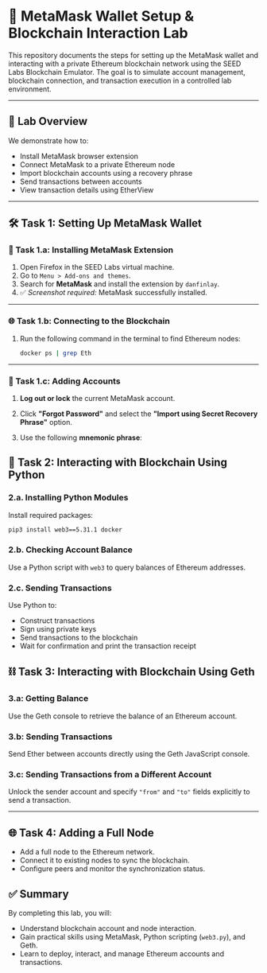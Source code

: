 # 🦊 MetaMask Wallet Setup & Blockchain Interaction Lab

This repository documents the steps for setting up the MetaMask wallet and interacting with a private Ethereum blockchain network using the SEED Labs Blockchain Emulator. The goal is to simulate account management, blockchain connection, and transaction execution in a controlled lab environment.

---

## 📌 Lab Overview

We demonstrate how to:
- Install MetaMask browser extension
- Connect MetaMask to a private Ethereum node
- Import blockchain accounts using a recovery phrase
- Send transactions between accounts
- View transaction details using EtherView

---

## 🛠️ Task 1: Setting Up MetaMask Wallet

### 🔧 Task 1.a: Installing MetaMask Extension

1. Open Firefox in the SEED Labs virtual machine.
2. Go to `Menu > Add-ons and themes`.
3. Search for **MetaMask** and install the extension by `danfinlay`.
4. ✅ *Screenshot required:* MetaMask successfully installed.

---

### 🌐 Task 1.b: Connecting to the Blockchain

1. Run the following command in the terminal to find Ethereum nodes:
   ```bash
   docker ps | grep Eth
---
### 👛 Task 1.c: Adding Accounts

1. **Log out or lock** the current MetaMask account.

2. Click **"Forgot Password"** and select the **"Import using Secret Recovery Phrase"** option.

3. Use the following **mnemonic phrase**:

## 🐍 Task 2: Interacting with Blockchain Using Python

### 2.a. Installing Python Modules

Install required packages:

```bash
pip3 install web3==5.31.1 docker

```




### 2.b. Checking Account Balance

Use a Python script with `web3` to query balances of Ethereum addresses.

### 2.c. Sending Transactions

Use Python to:

- Construct transactions  
- Sign using private keys  
- Send transactions to the blockchain  
- Wait for confirmation and print the transaction receipt

## ⛓️ Task 3: Interacting with Blockchain Using Geth

### 3.a: Getting Balance

Use the Geth console to retrieve the balance of an Ethereum account.

### 3.b: Sending Transactions

Send Ether between accounts directly using the Geth JavaScript console.

### 3.c: Sending Transactions from a Different Account

Unlock the sender account and specify `"from"` and `"to"` fields explicitly to send a transaction.

---

## 🌐 Task 4: Adding a Full Node

- Add a full node to the Ethereum network.
- Connect it to existing nodes to sync the blockchain.
- Configure peers and monitor the synchronization status.

## ✅ Summary

By completing this lab, you will:

- Understand blockchain account and node interaction.
- Gain practical skills using MetaMask, Python scripting (`web3.py`), and Geth.
- Learn to deploy, interact, and manage Ethereum accounts and transactions.

